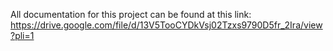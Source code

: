 All documentation for this project can be found at this link: https://drive.google.com/file/d/13V5TooCYDkVsj02Tzxs9790D5fr_2Ira/view?pli=1
